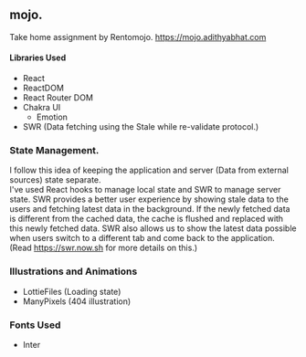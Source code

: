 ## mojo.

Take home assignment by Rentomojo. https://mojo.adithyabhat.com

#### Libraries Used
- React
- ReactDOM
- React Router DOM
- Chakra UI
    - Emotion
- SWR (Data fetching using the Stale while re-validate protocol.)

### State Management.

I follow this idea of keeping the application and server (Data from external sources) state separate.  
I've used React hooks to manage local state and SWR to manage server state. SWR provides a better user experience by showing stale data to the users and fetching latest data in the background. If the newly fetched data is different from the cached data, the cache is flushed and replaced with this newly fetched data. SWR also allows us to show the latest data possible when users switch to a different tab and come back to the application. (Read https://swr.now.sh for more details on this.)

### Illustrations and Animations
- LottieFiles (Loading state)
- ManyPixels (404 illustration)

### Fonts Used
- Inter